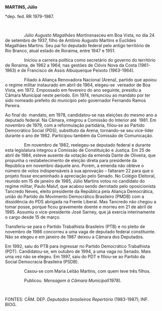 **MARTINS, Júlio**

\*dep. fed. RR 1979-1987.

 

                *Júlio Augusto Magalhães Martins*nasceu em Boa Vista, no
dia 24 de setembro de 1937, filho de Antônio Augusto Martins e Euclides
Magalhães Martins. Seu pai foi deputado federal pelo antigo território
de Rio Branco, atual estado de Roraima, entre 1947 e 1951.

                Iniciou a carreira política como secretário do governo
do território de Roraima, de 1962 a 1964, nas gestões de Clóvis Nova da
Costa (1961-1963) e de Francisco de Assis Albuquerque Peixoto
(1963-1964).

                Filiado à Aliança Renovadora Nacional (Arena), partido
que apoiou o regime militar instaurado em abril de 1964, elegeu-se 
vereador de Boa Vista, em 1972. Empossado em fevereiro do ano seguinte,
presidiu a Câmara Municipal neste período. Em 1974, renunciou ao mandato
por ter sido nomeado prefeito do município pelo governador Fernando
Ramos Pereira.

Ao final do  mandato, em 1978, candidatou-se nas eleições do mesmo ano a
deputado federal. Na Câmara, integrou a Comissão do Interior até  1981.
Em novembro de 1979, com a reformulação partidária, filiou-se ao Partido
Democrático Social (PDS), substituto da Arena, tornando-se seu
vice-líder durante o ano de 1982. Participou também da Comissão de
Comunicação.

                Em novembro de 1982, reelegeu-se deputado federal e
durante esta legislatura integrou a Comissão de Constituição e Justiça.
Em 25 de abril de 1984, esteve ausente da votação da emenda Dante de
Oliveira, que propunha o restabelecimento de eleição direta para
presidente da República em novembro daquele ano. Porém, a emenda não
obteve o número de votos indispensáveis à sua aprovação – faltaram 22
para que o projeto fosse encaminhado à apreciação pelo Senado. No
Colégio Eleitoral, reunido em 15 de janeiro de 1985, Júlio Martins votou
no candidato do regime militar, Paulo Maluf, que acabou sendo derrotado
pelo oposicionista Tancredo Neves, eleito presidente da República pela
Aliança Democrática, união do Partido do Movimento Democrático
Brasileiro (PMDB) com a dissidência do PDS abrigada na Frente Liberal.
Mas Tancredo não chegou a tomar posse, porque ficou gravemente doente e
morreu em 21 de abril de 1985. Assumiu o vice-presidente José Sarney,
que já exercia interinamente o cargo desde 15 de março.

Transferiu-se para o Partido Trabalhista Brasileiro (PTB) e no pleito de
novembro de 1986 concorreu a uma vaga de deputado federal constituinte.
Não se elegeu e em janeiro de 1987 deixou a Câmara dos Deputados.

Em 1992, saiu do PTB para ingressar no Partido Democrático Trabalhista
(PDT). Candidatou-se, em outubro de 1994, a uma vaga no Senado. Mais uma
vez não se elegeu. Em 1997, saiu do PDT e filiou-se ao Partido da Social
Democracia Brasileira (PSDB).

                Casou-se com Maria Leitão Martins, com quem teve três
filhos.

                Publicou  *Mensagem à Câmara Municipal*(1978).

 

FONTES: CÂM. DEP. *Deputados brasileiros Repertório* (1983-1987); INF.
BIOG.

 
